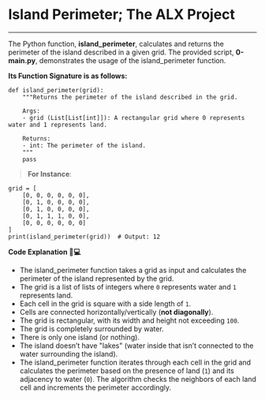 # Island Perimeter; The ALX Project
--------------
The Python function, __island_perimeter__, calculates and returns the perimeter of the island described in a given grid.
The provided script, __0-main.py__, demonstrates the usage of the island_perimeter function.

__Its Function Signature is as follows:__

```
def island_perimeter(grid):
    """Returns the perimeter of the island described in the grid.

    Args:
    - grid (List[List[int]]): A rectangular grid where 0 represents water and 1 represents land.

    Returns:
    - int: The perimeter of the island.
    """
    pass

```
> __For Instance__:

```
grid = [
    [0, 0, 0, 0, 0, 0],
    [0, 1, 0, 0, 0, 0],
    [0, 1, 0, 0, 0, 0],
    [0, 1, 1, 1, 0, 0],
    [0, 0, 0, 0, 0, 0]
]
print(island_perimeter(grid))  # Output: 12

```

__Code Explanation :briefcase::computer:__

- The island_perimeter function takes a grid as input and calculates the perimeter of the island represented by the grid.
- The grid is a list of lists of integers where `0` represents water and `1` represents land.
- Each cell in the grid is square with a side length of `1`.
- Cells are connected horizontally/vertically (__not diagonally__).
- The grid is rectangular, with its width and height not exceeding `100`.
- The grid is completely surrounded by water.
- There is only one island (or nothing).
- The island doesn’t have "lakes" (water inside that isn’t connected to the water surrounding the island).
- The island_perimeter function iterates through each cell in the grid and calculates the perimeter 
based on the presence of land (`1`) and its adjacency to water (`0`). 
The algorithm checks the neighbors of each land cell and increments the perimeter accordingly.
